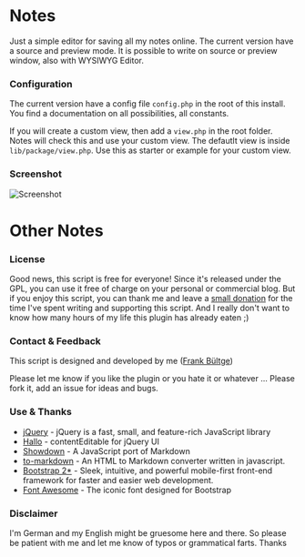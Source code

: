# Notes
Just a simple editor for saving all my notes online.
The current version have a source and preview mode. It is possible to write on source or preview window, also with WYSIWYG Editor.

### Configuration
The current version have a config file `config.php` in the root of this install.
You find a documentation on all possibilities, all constants.

If you will create a custom view, then add a `view.php` in the root folder. Notes will check this and use your custom view. The defautlt view is inside `lib/package/view.php`. Use this as starter or example for your custom view.

### Screenshot
![Screenshot](https://raw.github.com/bueltge/Notes/master/assets/screenshot.png "A screenshot")

# Other Notes

### License
Good news, this script is free for everyone! Since it's released under the GPL, you can use it free of charge on your personal or commercial blog. But if you enjoy this script, you can thank me and leave a [small donation](http://bueltge.de/wunschliste/) for the time I've spent writing and supporting this script. And I really don't want to know how many hours of my life this plugin has already eaten ;)

### Contact & Feedback
This script is designed and developed by me ([Frank Bültge](http://bueltge.de))

Please let me know if you like the plugin or you hate it or whatever ... Please fork it, add an issue for ideas and bugs.

### Use & Thanks
 * [jQuery](http://jquery.com/) - jQuery is a fast, small, and feature-rich JavaScript library
 * [Hallo](http://hallojs.org/) - contentEditable for jQuery UI 
 * [Showdown](https://github.com/coreyti/showdown) - A JavaScript port of Markdown
 * [to-markdown](http://domchristie.github.io/to-markdown/) - An HTML to Markdown converter written in javascript.
 * [Bootstrap 2*](http://getbootstrap.com/) - Sleek, intuitive, and powerful mobile-first front-end framework for faster and easier web development.
 * [Font Awesome](http://fortawesome.github.io/Font-Awesome/) - The iconic font designed for Bootstrap

### Disclaimer
I'm German and my English might be gruesome here and there. So please be patient with me and let me know of typos or grammatical farts. Thanks